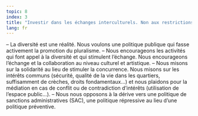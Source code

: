 ```yaml
---
topic: 8
index: 3
title: "Investir dans les échanges interculturels. Non aux restrictions budgétaires dans ce domaine."
lang: fr
---
```

– La diversité est une réalité. Nous voulons une politique publique qui fasse
activement la promotion du pluralisme.
– Nous encourageons les activités qui font appel à la diversité et qui
stimulent l’échange. Nous encourageons l’échange et la collaboration au niveau
culturel et artistique.
– Nous misons sur la solidarité au lieu de stimuler la concurrence. Nous
misons sur les intérêts communs (sécurité, qualité de la vie dans les
quartiers, suffisamment de crèches, droits fondamentaux…) et nous plaidons
pour la médiation en cas de conflit ou de contradiction d’intérêts
(utilisation de l’espace public…).
– Nous nous opposons à la dérive vers une politique de sanctions
administratives (SAC), une politique répressive au lieu d’une politique
préventive.
